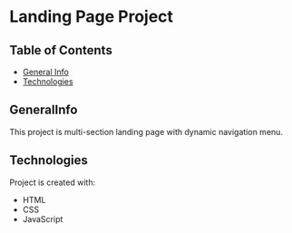 # Landing Page Project

## Table of Contents

* [General Info](#General-Info)
* [Technologies](Technologies)

## GeneralInfo

This project is multi-section landing page with dynamic navigation menu.

## Technologies
Project is created with:
* HTML
* CSS
* JavaScript